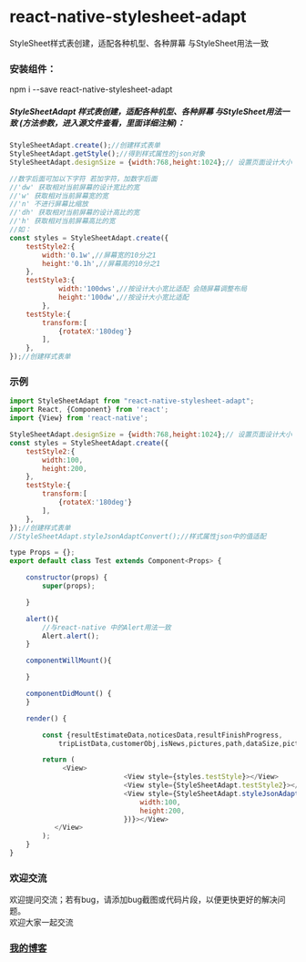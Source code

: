 # react-native-stylesheet-adapt
StyleSheet样式表创建，适配各种机型、各种屏幕 与StyleSheet用法一致

###  安装组件：
npm i --save react-native-stylesheet-adapt

##### StyleSheetAdapt 样式表创建，适配各种机型、各种屏幕 与StyleSheet用法一致 (方法参数，进入源文件查看，里面详细注解)：
```javascript
StyleSheetAdapt.create();//创建样式表单
StyleSheetAdapt.getStyle();//得到样式属性的json对象
StyleSheetAdapt.designSize = {width:768,height:1024};// 设置页面设计大小 可不设置 默认设计大小12寸平板电脑（{width:768,height:1024}）

//数字后面可加以下字符 若加字符，加数字后面
//'dw' 获取相对当前屏幕的设计宽比的宽
//'w' 获取相对当前屏幕宽的宽
//'n' 不进行屏幕比缩放
//'dh' 获取相对当前屏幕的设计高比的宽
//'h' 获取相对当前屏幕高比的宽
//如：
const styles = StyleSheetAdapt.create({
    testStyle2:{
        width:'0.1w',//屏幕宽的10分之1
        height:'0.1h',//屏幕高的10分之1
    },
    testStyle3:{
            width:'100dws',//按设计大小宽比适配 会随屏幕调整布局
            height:'100dw',//按设计大小宽比适配
        },
    testStyle:{
        transform:[
            {rotateX:'180deg'}
        ],
    },
});//创建样式表单
```

### 示例
```javascript
import StyleSheetAdapt from "react-native-stylesheet-adapt";
import React, {Component} from 'react';
import {View} from 'react-native';

StyleSheetAdapt.designSize = {width:768,height:1024};// 设置页面设计大小 可不设置 默认设计大小12寸平板电脑（{width:768,height:1024}）
const styles = StyleSheetAdapt.create({
    testStyle2:{
        width:100,
        height:200,
    },
    testStyle:{
        transform:[
            {rotateX:'180deg'}
        ],
    },
});//创建样式表单
//StyleSheetAdapt.styleJsonAdaptConvert();//样式属性json中的值适配

type Props = {};
export default class Test extends Component<Props> {

    constructor(props) {
        super(props);

    }

    alert(){
        //与react-native 中的Alert用法一致
        Alert.alert();
    }

    componentWillMount(){

    }

    componentDidMount() {
    }

    render() {

        const {resultEstimateData,noticesData,resultFinishProgress,
            tripListData,customerObj,isNews,pictures,path,dataSize,picture} = this.state;

        return (
             <View>
                            <View style={styles.testStyle}></View>
                            <View style={StyleSheetAdapt.testStyle2}></View>
                            <View style={StyleSheetAdapt.styleJsonAdaptConvert({
                                width:100,
                                height:200,
                            })}></View>
           </View>
        );
    }
}
```

### 欢迎交流
欢迎提问交流；若有bug，请添加bug截图或代码片段，以便更快更好的解决问题。<br>
欢迎大家一起交流

### [我的博客](http://blog.sina.com.cn/s/articlelist_6078695441_0_1.html)

